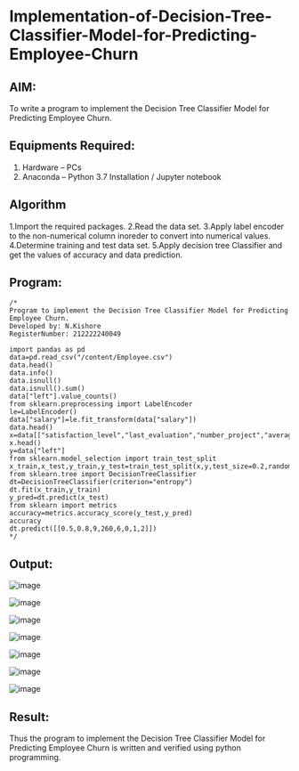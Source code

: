 # Implementation-of-Decision-Tree-Classifier-Model-for-Predicting-Employee-Churn

## AIM:
To write a program to implement the Decision Tree Classifier Model for Predicting Employee Churn.

## Equipments Required:
1. Hardware – PCs
2. Anaconda – Python 3.7 Installation / Jupyter notebook

## Algorithm
1.Import the required packages.
2.Read the data set. 
3.Apply label encoder to the non-numerical column inoreder to convert into numerical values. 
4.Determine training and test data set. 
5.Apply decision tree Classifier and get the values of accuracy and data prediction.

## Program:
```
/*
Program to implement the Decision Tree Classifier Model for Predicting Employee Churn.
Developed by: N.Kishore
RegisterNumber: 212222240049 

import pandas as pd
data=pd.read_csv("/content/Employee.csv")
data.head()
data.info()
data.isnull()
data.isnull().sum()
data["left"].value_counts()
from sklearn.preprocessing import LabelEncoder
le=LabelEncoder()
data["salary"]=le.fit_transform(data["salary"])
data.head()
x=data[["satisfaction_level","last_evaluation","number_project","average_montly_hours","time_spend_company","Work_accident","promotion_last_5years","salary"]]
x.head()
y=data["left"]
from sklearn.model_selection import train_test_split
x_train,x_test,y_train,y_test=train_test_split(x,y,test_size=0.2,random_state=100)
from sklearn.tree import DecisionTreeClassifier
dt=DecisionTreeClassifier(criterion="entropy")
dt.fit(x_train,y_train)
y_pred=dt.predict(x_test)
from sklearn import metrics
accuracy=metrics.accuracy_score(y_test,y_pred)
accuracy
dt.predict([[0.5,0.8,9,260,6,0,1,2]])
*/
```

## Output:

![image](https://github.com/nkishore2210/Implementation-of-Decision-Tree-Classifier-Model-for-Predicting-Employee-Churn/assets/118707090/db555cf9-2e00-410b-ad15-75b6c1613d53)

![image](https://github.com/nkishore2210/Implementation-of-Decision-Tree-Classifier-Model-for-Predicting-Employee-Churn/assets/118707090/5f8554c1-f2ee-45b6-8884-13df04e1685d)

![image](https://github.com/nkishore2210/Implementation-of-Decision-Tree-Classifier-Model-for-Predicting-Employee-Churn/assets/118707090/34734c62-c365-4ad9-a4ec-39c6ec2c2189)

![image](https://github.com/nkishore2210/Implementation-of-Decision-Tree-Classifier-Model-for-Predicting-Employee-Churn/assets/118707090/36085f9f-3313-4c98-b9d4-31e17db70216)

![image](https://github.com/nkishore2210/Implementation-of-Decision-Tree-Classifier-Model-for-Predicting-Employee-Churn/assets/118707090/4618ff86-838c-4ab1-b6c0-90ef1e446208)

![image](https://github.com/nkishore2210/Implementation-of-Decision-Tree-Classifier-Model-for-Predicting-Employee-Churn/assets/118707090/477141e1-1dd8-470c-becb-36580e52902c)

![image](https://github.com/nkishore2210/Implementation-of-Decision-Tree-Classifier-Model-for-Predicting-Employee-Churn/assets/118707090/55fba8ce-a272-41d0-a6fe-075c36f8c7b6)

## Result:
Thus the program to implement the  Decision Tree Classifier Model for Predicting Employee Churn is written and verified using python programming.
